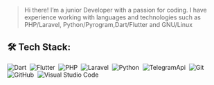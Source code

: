 
> Hi there! I’m a junior Developer with a passion for coding. I have experience working with languages and technologies such as PHP/Laravel, Python/Pyrogram,Dart/Flutter and GNU/Linux


## 🛠️ Tech Stack:
![Dart](https://img.shields.io/badge/-Dart-555?style=flat&logo=dart)&nbsp;
![Flutter](https://img.shields.io/badge/-Flutter-555?style=flat&logo=flutter)&nbsp;
![PHP](https://img.shields.io/badge/-PHP-555?style=flat&logo=php)&nbsp;
![Laravel](https://img.shields.io/badge/-Laravel-555?style=flat&logo=laravel)&nbsp;
![Python](https://img.shields.io/badge/-Python-555?style=flat&logo=python)&nbsp;
![TelegramApi](https://img.shields.io/badge/-Telegram%20API-555?style=flat&logo=telegram)&nbsp;
![Git](https://img.shields.io/badge/-Git-555?style=flat&logo=git)&nbsp;
![GitHub](https://img.shields.io/badge/-GitHub-555?style=flat&logo=github)&nbsp;
![Visual Studio Code](https://img.shields.io/badge/-Visual%20Studio%20Code-555?style=flat&logo=visual-studio-code&logoColor=007ACC)&nbsp;

  
